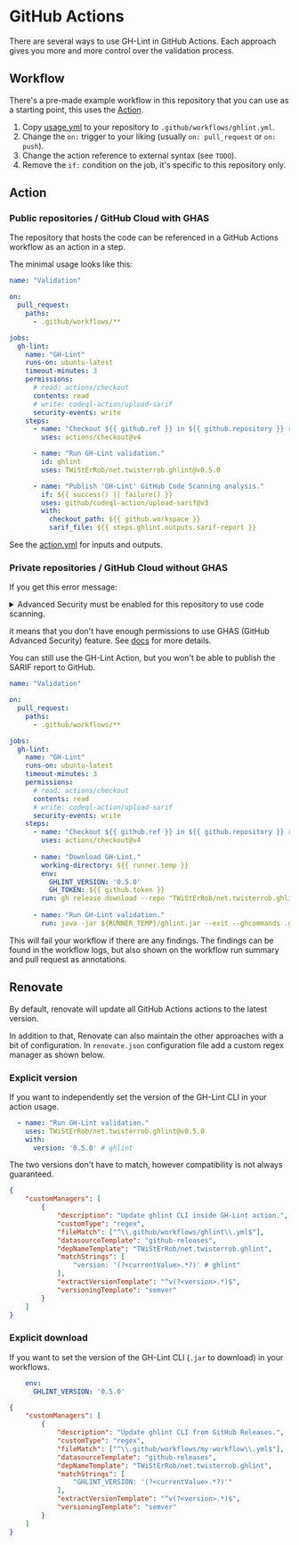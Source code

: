 # GitHub Actions

There are several ways to use GH-Lint in GitHub Actions.
Each approach gives you more and more control over the validation process.

## Workflow

There's a pre-made example workflow in this repository that you can use as a starting point, this uses
the [Action](#public-repositories--github-cloud-with-ghas).

1. Copy [usage.yml][usage.yml] to your repository to `.github/workflows/ghlint.yml`.
2. Change the `on:` trigger to your liking (usually `on: pull_request` or `on: push`).
3. Change the action reference to external syntax (see `TODO`).
4. Remove the `if:` condition on the job, it's specific to this repository only.

[usage.yml]: https://github.com/TWiStErRob/net.twisterrob.ghlint/blob/main/.github/workflows/usage.yml

## Action

### Public repositories / GitHub Cloud with GHAS

The repository that hosts the code can be referenced in a GitHub Actions workflow as an action in a step.

The minimal usage looks like this:

```yaml
name: "Validation"

on:
  pull_request:
    paths:
      - .github/workflows/**

jobs:
  gh-lint:
    name: "GH-Lint"
    runs-on: ubuntu-latest
    timeout-minutes: 3
    permissions:
      # read: actions/checkout
      contents: read
      # write: codeql-action/upload-sarif
      security-events: write
    steps:
      - name: "Checkout ${{ github.ref }} in ${{ github.repository }} repository."
        uses: actions/checkout@v4

      - name: "Run GH-Lint validation."
        id: ghlint
        uses: TWiStErRob/net.twisterrob.ghlint@v0.5.0

      - name: "Publish 'GH-Lint' GitHub Code Scanning analysis."
        if: ${{ success() || failure() }}
        uses: github/codeql-action/upload-sarif@v3
        with:
          checkout_path: ${{ github.workspace }}
          sarif_file: ${{ steps.ghlint.outputs.sarif-report }}
```

See the [action.yml][action.yml] for inputs and outputs.

[action.yml]: https://github.com/TWiStErRob/net.twisterrob.ghlint/blob/main/action.yml

### Private repositories / GitHub Cloud without GHAS

If you get this error message:
<details><summary>Advanced Security must be enabled for this repository to use code scanning.</summary>

```
Run github/codeql-action/upload-sarif@v3
  with:
    ...

RequestError [HttpError]: Advanced Security must be enabled for this repository to use code scanning.
{
    status: 403,
    response: {
        url: 'https://api.github.com/repos/<org>/<repo>/code-scanning/analysis/status',
        status: 403,
        data: {
            message: 'Advanced Security must be enabled for this repository to use code scanning.
```

</details>

it means that you don't have enough permissions to use GHAS (GitHub Advanced Security) feature.
See [docs](https://docs.github.com/en/code-security/code-scanning/troubleshooting-code-scanning/advanced-security-must-be-enabled)
for more details.

You can still use the GH-Lint Action, but you won't be able to publish the SARIF report to GitHub.

```yaml
name: "Validation"

on:
  pull_request:
    paths:
      - .github/workflows/**

jobs:
  gh-lint:
    name: "GH-Lint"
    runs-on: ubuntu-latest
    timeout-minutes: 3
    permissions:
      # read: actions/checkout
      contents: read
      # write: codeql-action/upload-sarif
      security-events: write
    steps:
      - name: "Checkout ${{ github.ref }} in ${{ github.repository }} repository."
        uses: actions/checkout@v4
    
      - name: "Download GH-Lint."
        working-directory: ${{ runner.temp }}
        env:
          GHLINT_VERSION: '0.5.0'
          GH_TOKEN: ${{ github.token }}
        run: gh release download --repo "TWiStErRob/net.twisterrob.ghlint" "v${GHLINT_VERSION}" --pattern "ghlint.jar"
    
      - name: "Run GH-Lint validation."
        run: java -jar ${RUNNER_TEMP}/ghlint.jar --exit --ghcommands .github/workflows/*.yml
```

This will fail your workflow if there are any findings.
The findings can be found in the workflow logs,
but also shown on the workflow run summary and pull request as annotations.

## Renovate

By default, renovate will update all GitHub Actions actions to the latest version.

In addition to that, Renovate can also maintain the other approaches with a bit of configuration.
In `renovate.json` configuration file add a custom regex manager as shown below.

### Explicit version

If you want to independently set the version of the GH-Lint CLI in your action usage.

```yaml
  - name: "Run GH-Lint validation."
    uses: TWiStErRob/net.twisterrob.ghlint@v0.5.0
    with:
      version: '0.5.0' # ghlint
```

The two versions don't have to match, however compatibility is not always guaranteed.

```json
{
	"customManagers": [
		{
			"description": "Update ghlint CLI inside GH-Lint action.",
			"customType": "regex",
			"fileMatch": ["^\\.github/workflows/ghlint\\.yml$"],
			"datasourceTemplate": "github-releases",
			"depNameTemplate": "TWiStErRob/net.twisterrob.ghlint",
			"matchStrings": [
				"version: '(?<currentValue>.*?)' # ghlint"
			],
			"extractVersionTemplate": "^v(?<version>.*)$",
			"versioningTemplate": "semver"
		}
	]
}
```

### Explicit download

If you want to set the version of the GH-Lint CLI (`.jar` to download) in your workflows.

```yaml
    env:
      GHLINT_VERSION: '0.5.0'
```

```json
{
	"customManagers": [
		{
			"description": "Update ghlint CLI from GitHub Releases.",
			"customType": "regex",
			"fileMatch": ["^\\.github/workflows/my-workflow\\.yml$"],
			"datasourceTemplate": "github-releases",
			"depNameTemplate": "TWiStErRob/net.twisterrob.ghlint",
			"matchStrings": [
				"GHLINT_VERSION: '(?<currentValue>.*?)'"
			],
			"extractVersionTemplate": "^v(?<version>.*)$",
			"versioningTemplate": "semver"
		}
	]
}
```
